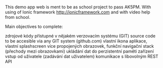 This demo app web is ment to be as school project to pass AK5PM.
With using of Ionic framework http://ionicframework.com and with video help from school.

Main objectives to complete:

zdrojové kódy přístupné v nějakém verzovacím systému (GIT)
source code to be accesible via any GIT system (github.com)
vlastní ikona aplikace, vlastní splashscreen
více propojených obrazovek, funkční navigační stack (přechody mezi obrazovkami)
ukládání dat do perzistentní paměti zařízení
vstup od uživatele (zadávání dat uživatelem)
komunikace s libovolným REST API


